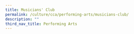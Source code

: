 ```yaml
---
title: Musicians' Club
permalink: /culture/cca/performing-arts/musicians-club/
description: ""
third_nav_title: Performing Arts
---
```

